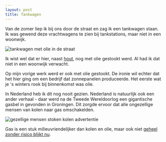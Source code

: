 ```yaml
---
layout: post
title: Tankwagen
---
```


Van de zomer liep ik bij ons door de straat en zag ik een tankwagen staan. Ik was gewend deze vrachtwagens te zien bij tankstations, maar niet in een woonwijk.

![tankwagen met olie in de straat](https://bear-images.sfo2.cdn.digitaloceanspaces.com/roaldruiter-1673382747-0.jpg)

Ik wist wel dat er hier, naast [hout](https://roaldin.ch/brandhout), nog met olie gestookt werd. Al had ik dat niet in een woonwijk verwacht.

Op mijn vorige werk werd er ook met olie gestookt. De ironie wil echter dat het hier ging om een bedrijf dat zonnepanelen produceerde. Het eerste wat je 's winters rook bij binnenkomst was olie.

In Nederland heb ik dit nog nooit gezien. Nederland is natuurlijk ook een ander verhaal - daar werd na de Tweede Wereldoorlog een gigantische gasbel in gevonden in Groningen. Dit zorgde ervoor dat alle ongezellige mensen van kolen naar gas omschakelden.

![gezellige mensen stoken kolen advertentie](https://bear-images.sfo2.cdn.digitaloceanspaces.com/roaldruiter-1673383220-0.jpg)

Gas is een stuk milieuvriendelijker dan kolen en olie, maar ook niet [geheel zonder risico blijkt nu](https://www.trouw.nl/duurzaamheid-economie/koken-op-gas-leidt-tot-ongezonde-lucht-in-huis-een-blinde-vlek-volgens-onderzoekers~b4724db9/).
